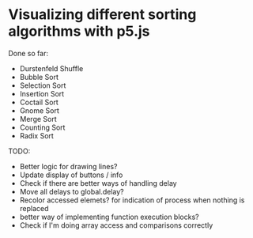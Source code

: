 # Visualizing different sorting algorithms with p5.js

Done so far:

- Durstenfeld Shuffle
- Bubble Sort
- Selection Sort
- Insertion Sort
- Coctail Sort
- Gnome Sort
- Merge Sort
- Counting Sort
- Radix Sort

TODO:

- Better logic for drawing lines?
- Update display of buttons / info
- Check if there are better ways of handling delay
- Move all delays to global.delay?
- Recolor accessed elemets? for indication of process when nothing is replaced
- better way of implementing function execution blocks?
- Check if I'm doing array access and comparisons correctly
